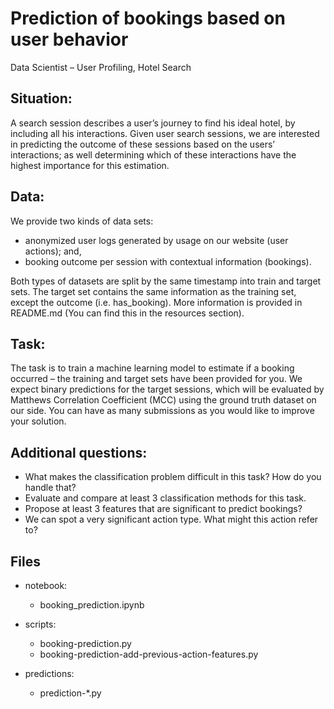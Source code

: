 # Prediction of bookings based on user behavior

Data Scientist – User Profiling, Hotel Search

## Situation:

A search session describes a user’s journey to find his ideal hotel, by including all his interactions. Given user search sessions, we are interested in predicting the outcome of these sessions based on the users’ interactions; as well determining which of these interactions have the highest importance for this estimation.


## Data:

We provide two kinds of data sets:

* anonymized user logs generated by usage on our website (user actions); and,
* booking outcome per session with contextual information (bookings).

Both types of datasets are split by the same timestamp into train and target sets. The target set contains the same information as the training set, except the outcome (i.e. has_booking). More information is provided in README.md (You can find this in the resources section).


## Task:

The task is to train a machine learning model to estimate if a booking occurred – the training and target sets have been provided for you. We expect binary predictions for the target sessions, which will be evaluated by Matthews Correlation Coefficient (MCC) using the ground truth dataset on our side. You can have as many submissions as you would like to improve your solution.


## Additional questions:

* What makes the classification problem difficult in this task? How do you handle that?
* Evaluate and compare at least 3 classification methods for this task.
* Propose at least 3 features that are significant to predict bookings?
* We can spot a very significant action type. What might this action refer to?


## Files

* notebook:
    - booking_prediction.ipynb

* scripts:
    - booking-prediction.py
    - booking-prediction-add-previous-action-features.py

* predictions:
    - prediction-*.py

